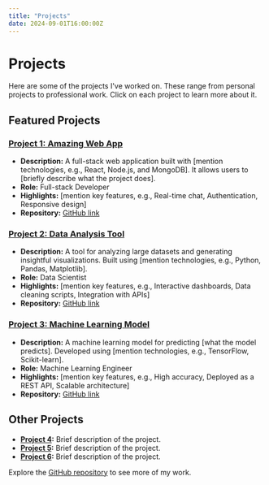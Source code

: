 ```yaml
---
title: "Projects"
date: 2024-09-01T16:00:00Z
---
```


# Projects

Here are some of the projects I've worked on. These range from personal projects to professional work. Click on each project to learn more about it.

## Featured Projects

### [Project 1: Amazing Web App](#)
- **Description:** A full-stack web application built with [mention technologies, e.g., React, Node.js, and MongoDB]. It allows users to [briefly describe what the project does].
- **Role:** Full-stack Developer
- **Highlights:** [mention key features, e.g., Real-time chat, Authentication, Responsive design]
- **Repository:** [GitHub link](https://github.com/your-username/project-1)

### [Project 2: Data Analysis Tool](#)
- **Description:** A tool for analyzing large datasets and generating insightful visualizations. Built using [mention technologies, e.g., Python, Pandas, Matplotlib].
- **Role:** Data Scientist
- **Highlights:** [mention key features, e.g., Interactive dashboards, Data cleaning scripts, Integration with APIs]
- **Repository:** [GitHub link](https://github.com/your-username/project-2)

### [Project 3: Machine Learning Model](#)
- **Description:** A machine learning model for predicting [what the model predicts]. Developed using [mention technologies, e.g., TensorFlow, Scikit-learn].
- **Role:** Machine Learning Engineer
- **Highlights:** [mention key features, e.g., High accuracy, Deployed as a REST API, Scalable architecture]
- **Repository:** [GitHub link](https://github.com/your-username/project-3)

## Other Projects

- **[Project 4](#):** Brief description of the project.
- **[Project 5](#):** Brief description of the project.
- **[Project 6](#):** Brief description of the project.

Explore the [GitHub repository](https://github.com/your-username) to see more of my work.

